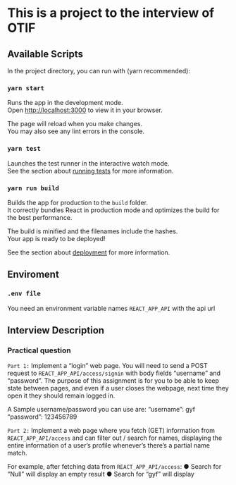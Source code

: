 # This is a project to the interview of OTIF

## Available Scripts 

In the project directory, you can run with (yarn recommended):

### `yarn start`

Runs the app in the development mode.\
Open [http://localhost:3000](http://localhost:3000) to view it in your browser.

The page will reload when you make changes.\
You may also see any lint errors in the console.

### `yarn test`

Launches the test runner in the interactive watch mode.\
See the section about [running tests](https://facebook.github.io/create-react-app/docs/running-tests) for more information.

### `yarn run build`

Builds the app for production to the `build` folder.\
It correctly bundles React in production mode and optimizes the build for the best performance.

The build is minified and the filenames include the hashes.\
Your app is ready to be deployed!

See the section about [deployment](https://facebook.github.io/create-react-app/docs/deployment) for more information.

## Enviroment

### `.env file`

You need an environment variable names `REACT_APP_API` with the api url  


## Interview Description

### Practical question

`Part 1:`
Implement a “login” web page. You will need to send a POST request to
`REACT_APP_API/access/signin` with body fields “username” and
“password”. The purpose of this assignment is for you to be able to keep state between pages,
and even if a user closes the webpage, next time they open it they should remain logged in.

A Sample username/password you can use are:
“username”: gyf
“password”: 123456789

`Part 2:`
Implement a web page where you fetch (GET) information from
`REACT_APP_API/access` and can filter out / search for names,
displaying the entire information of a user’s profile whenever’s there’s a partial name match.

For example, after fetching data from `REACT_APP_API/access`:
● Search for “Null” will display an empty result
● Search for “gyf” will display

